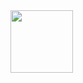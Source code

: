 <img src="https://qph.cf2.quoracdn.net/main-qimg-7751f88e41cb49a8c09da4c40e316e98" style="width: 100px;"/>
